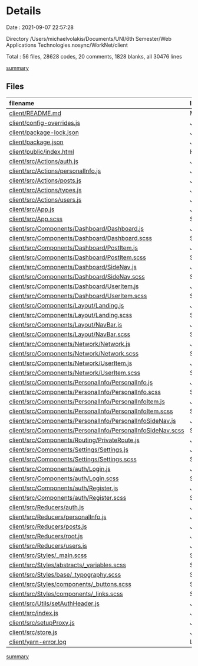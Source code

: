 # Details

Date : 2021-09-07 22:57:28

Directory /Users/michaelvolakis/Documents/UNI/6th Semester/Web Applications Technologies.nosync/WorkNet/client

Total : 56 files,  28628 codes, 20 comments, 1828 blanks, all 30476 lines

[summary](results.md)

## Files
| filename | language | code | comment | blank | total |
| :--- | :--- | ---: | ---: | ---: | ---: |
| [client/README.md](/client/README.md) | Markdown | 38 | 0 | 33 | 71 |
| [client/config-overrides.js](/client/config-overrides.js) | JavaScript | 9 | 0 | 2 | 11 |
| [client/package-lock.json](/client/package-lock.json) | JSON | 15,612 | 0 | 1 | 15,613 |
| [client/package.json](/client/package.json) | JSON | 59 | 0 | 1 | 60 |
| [client/public/index.html](/client/public/index.html) | HTML | 17 | 0 | 1 | 18 |
| [client/src/Actions/auth.js](/client/src/Actions/auth.js) | JavaScript | 65 | 3 | 12 | 80 |
| [client/src/Actions/personalInfo.js](/client/src/Actions/personalInfo.js) | JavaScript | 41 | 0 | 6 | 47 |
| [client/src/Actions/posts.js](/client/src/Actions/posts.js) | JavaScript | 71 | 0 | 7 | 78 |
| [client/src/Actions/types.js](/client/src/Actions/types.js) | JavaScript | 21 | 0 | 1 | 22 |
| [client/src/Actions/users.js](/client/src/Actions/users.js) | JavaScript | 43 | 0 | 4 | 47 |
| [client/src/App.js](/client/src/App.js) | JavaScript | 47 | 0 | 4 | 51 |
| [client/src/App.scss](/client/src/App.scss) | SCSS | 28 | 0 | 6 | 34 |
| [client/src/Components/Dashboard/Dashboard.js](/client/src/Components/Dashboard/Dashboard.js) | JavaScript | 189 | 0 | 8 | 197 |
| [client/src/Components/Dashboard/Dashboard.scss](/client/src/Components/Dashboard/Dashboard.scss) | SCSS | 129 | 0 | 11 | 140 |
| [client/src/Components/Dashboard/PostItem.js](/client/src/Components/Dashboard/PostItem.js) | JavaScript | 48 | 0 | 2 | 50 |
| [client/src/Components/Dashboard/PostItem.scss](/client/src/Components/Dashboard/PostItem.scss) | SCSS | 23 | 0 | 3 | 26 |
| [client/src/Components/Dashboard/SideNav.js](/client/src/Components/Dashboard/SideNav.js) | JavaScript | 24 | 0 | 2 | 26 |
| [client/src/Components/Dashboard/SideNav.scss](/client/src/Components/Dashboard/SideNav.scss) | SCSS | 13 | 0 | 2 | 15 |
| [client/src/Components/Dashboard/UserItem.js](/client/src/Components/Dashboard/UserItem.js) | JavaScript | 31 | 0 | 2 | 33 |
| [client/src/Components/Dashboard/UserItem.scss](/client/src/Components/Dashboard/UserItem.scss) | SCSS | 20 | 0 | 3 | 23 |
| [client/src/Components/Layout/Landing.js](/client/src/Components/Layout/Landing.js) | JavaScript | 39 | 0 | 4 | 43 |
| [client/src/Components/Layout/Landing.scss](/client/src/Components/Layout/Landing.scss) | SCSS | 32 | 1 | 6 | 39 |
| [client/src/Components/Layout/NavBar.js](/client/src/Components/Layout/NavBar.js) | JavaScript | 72 | 0 | 3 | 75 |
| [client/src/Components/Layout/NavBar.scss](/client/src/Components/Layout/NavBar.scss) | SCSS | 24 | 0 | 5 | 29 |
| [client/src/Components/Network/Network.js](/client/src/Components/Network/Network.js) | JavaScript | 52 | 0 | 5 | 57 |
| [client/src/Components/Network/Network.scss](/client/src/Components/Network/Network.scss) | SCSS | 13 | 1 | 1 | 15 |
| [client/src/Components/Network/UserItem.js](/client/src/Components/Network/UserItem.js) | JavaScript | 43 | 1 | 3 | 47 |
| [client/src/Components/Network/UserItem.scss](/client/src/Components/Network/UserItem.scss) | SCSS | 40 | 2 | 2 | 44 |
| [client/src/Components/PersonalInfo/PersonalInfo.js](/client/src/Components/PersonalInfo/PersonalInfo.js) | JavaScript | 237 | 1 | 7 | 245 |
| [client/src/Components/PersonalInfo/PersonalInfo.scss](/client/src/Components/PersonalInfo/PersonalInfo.scss) | SCSS | 33 | 1 | 6 | 40 |
| [client/src/Components/PersonalInfo/PersonalInfoItem.js](/client/src/Components/PersonalInfo/PersonalInfoItem.js) | JavaScript | 41 | 0 | 3 | 44 |
| [client/src/Components/PersonalInfo/PersonalInfoItem.scss](/client/src/Components/PersonalInfo/PersonalInfoItem.scss) | SCSS | 15 | 0 | 2 | 17 |
| [client/src/Components/PersonalInfo/PersonalInfoSideNav.js](/client/src/Components/PersonalInfo/PersonalInfoSideNav.js) | JavaScript | 23 | 0 | 2 | 25 |
| [client/src/Components/PersonalInfo/PersonalInfoSideNav.scss](/client/src/Components/PersonalInfo/PersonalInfoSideNav.scss) | SCSS | 3 | 1 | 1 | 5 |
| [client/src/Components/Routing/PrivateRoute.js](/client/src/Components/Routing/PrivateRoute.js) | JavaScript | 9 | 0 | 3 | 12 |
| [client/src/Components/Settings/Settings.js](/client/src/Components/Settings/Settings.js) | JavaScript | 118 | 0 | 4 | 122 |
| [client/src/Components/Settings/Settings.scss](/client/src/Components/Settings/Settings.scss) | SCSS | 13 | 0 | 2 | 15 |
| [client/src/Components/auth/Login.js](/client/src/Components/auth/Login.js) | JavaScript | 113 | 0 | 6 | 119 |
| [client/src/Components/auth/Login.scss](/client/src/Components/auth/Login.scss) | SCSS | 57 | 3 | 12 | 72 |
| [client/src/Components/auth/Register.js](/client/src/Components/auth/Register.js) | JavaScript | 185 | 3 | 20 | 208 |
| [client/src/Components/auth/Register.scss](/client/src/Components/auth/Register.scss) | SCSS | 44 | 3 | 10 | 57 |
| [client/src/Reducers/auth.js](/client/src/Reducers/auth.js) | JavaScript | 49 | 0 | 4 | 53 |
| [client/src/Reducers/personalInfo.js](/client/src/Reducers/personalInfo.js) | JavaScript | 33 | 0 | 4 | 37 |
| [client/src/Reducers/posts.js](/client/src/Reducers/posts.js) | JavaScript | 62 | 0 | 5 | 67 |
| [client/src/Reducers/root.js](/client/src/Reducers/root.js) | JavaScript | 6 | 0 | 2 | 8 |
| [client/src/Reducers/users.js](/client/src/Reducers/users.js) | JavaScript | 43 | 0 | 4 | 47 |
| [client/src/Styles/_main.scss](/client/src/Styles/_main.scss) | SCSS | 2 | 0 | 1 | 3 |
| [client/src/Styles/abstracts/_variables.scss](/client/src/Styles/abstracts/_variables.scss) | SCSS | 18 | 0 | 2 | 20 |
| [client/src/Styles/base/_typography.scss](/client/src/Styles/base/_typography.scss) | SCSS | 0 | 0 | 1 | 1 |
| [client/src/Styles/components/_buttons.scss](/client/src/Styles/components/_buttons.scss) | SCSS | 4 | 0 | 1 | 5 |
| [client/src/Styles/components/_links.scss](/client/src/Styles/components/_links.scss) | SCSS | 6 | 0 | 1 | 7 |
| [client/src/Utils/setAuthHeader.js](/client/src/Utils/setAuthHeader.js) | JavaScript | 7 | 0 | 2 | 9 |
| [client/src/index.js](/client/src/index.js) | JavaScript | 11 | 0 | 1 | 12 |
| [client/src/setupProxy.js](/client/src/setupProxy.js) | JavaScript | 4 | 0 | 2 | 6 |
| [client/src/store.js](/client/src/store.js) | JavaScript | 8 | 0 | 4 | 12 |
| [client/yarn-error.log](/client/yarn-error.log) | Log | 10,641 | 0 | 1,576 | 12,217 |

[summary](results.md)